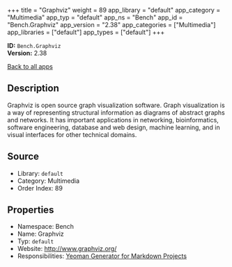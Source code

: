 ﻿+++
title = "Graphviz"
weight = 89
app_library = "default"
app_category = "Multimedia"
app_typ = "default"
app_ns = "Bench"
app_id = "Bench.Graphviz"
app_version = "2.38"
app_categories = ["Multimedia"]
app_libraries = ["default"]
app_types = ["default"]
+++

**ID:** `Bench.Graphviz`  
**Version:** 2.38  
<!--more-->

[Back to all apps](/apps/)

## Description
Graphviz is open source graph visualization software.
Graph visualization is a way of representing structural information as diagrams
of abstract graphs and networks. It has important applications in networking,
bioinformatics,  software engineering, database and web design, machine learning,
and in visual interfaces for other technical domains.

## Source

* Library: `default`
* Category: Multimedia
* Order Index: 89

## Properties

* Namespace: Bench
* Name: Graphviz
* Typ: `default`
* Website: <http://www.graphviz.org/>
* Responsibilities: [Yeoman Generator for Markdown Projects](/app/User.MdProc)

